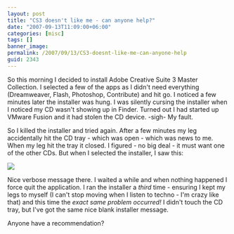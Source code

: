 ```yaml
---
layout: post
title: "CS3 doesn't like me - can anyone help?"
date: "2007-09-13T11:09:00+06:00"
categories: [misc]
tags: []
banner_image: 
permalink: /2007/09/13/CS3-doesnt-like-me-can-anyone-help
guid: 2343
---
```


So this morning I decided to install Adobe Creative Suite 3 Master Collection. I selected a few of the apps as I didn't need everything (Dreamweaver, Flash, Photoshop, Contribute) and hit go. I noticed a few minutes later the installer was hung. I was silently cursing the installer when I noticed my CD wasn't showing up in Finder. Turned out I had started up VMware Fusion and it had stolen the CD device. -sigh- My fault. 

So I killed the installer and tried again. After a few minutes  my leg accidentally hit the CD tray - which was open - which was news to me. When my leg hit the tray it closed. I figured - no big deal - it must want one of the other CDs. But when I selected the installer, I saw this:

<img src="https://static.raymondcamden.com/images/csinstall.png">

Nice verbose message there. I waited a while and when nothing happened I force quit the application. I ran the installer a <i>third</i> time - ensuring I kept my legs to myself (I can't stop moving when I listen to techno - I'm crazy like that) and this time the <i>exact same problem occurred!</i> I didn't touch the CD tray, but I've got the same nice blank installer message. 

Anyone have a recommendation?